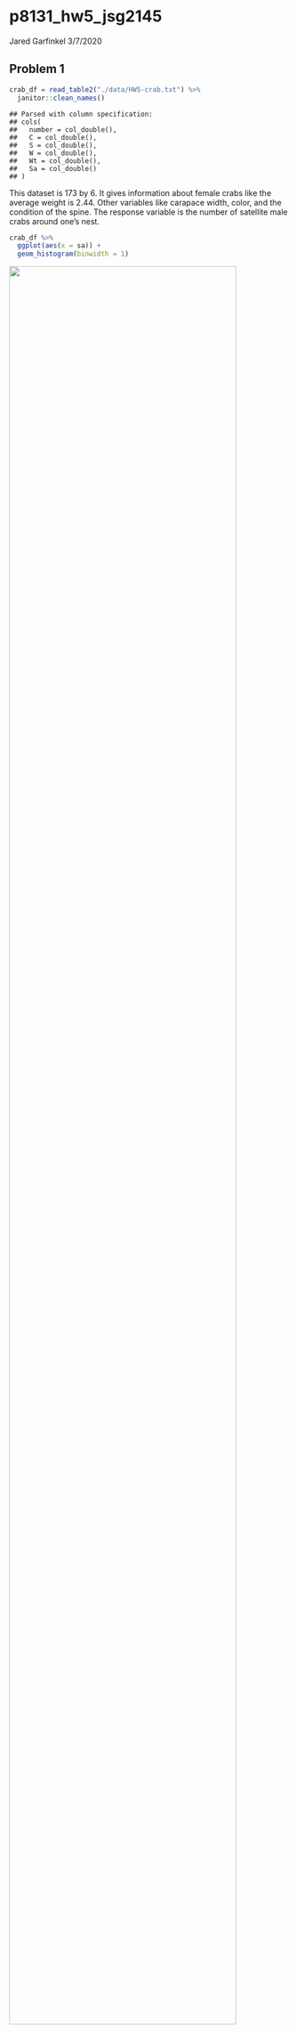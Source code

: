 p8131\_hw5\_jsg2145
================
Jared Garfinkel
3/7/2020

## Problem 1

``` r
crab_df = read_table2("./data/HW5-crab.txt") %>% 
  janitor::clean_names()
```

    ## Parsed with column specification:
    ## cols(
    ##   number = col_double(),
    ##   C = col_double(),
    ##   S = col_double(),
    ##   W = col_double(),
    ##   Wt = col_double(),
    ##   Sa = col_double()
    ## )

This dataset is 173 by 6. It gives information about female crabs like
the average weight is 2.44. Other variables like carapace width, color,
and the condition of the spine. The response variable is the number of
satellite male crabs around one’s nest.

``` r
crab_df %>% 
  ggplot(aes(x = sa)) +
  geom_histogram(binwidth = 1)
```

<img src="p8131_hw5_jsg2145_files/figure-gfm/unnamed-chunk-2-1.png" width="90%" />

``` r
M1 <- glm(sa ~ w, family = poisson(link = log), 
                 data = crab_df)
summary(M1)
```

    ## 
    ## Call:
    ## glm(formula = sa ~ w, family = poisson(link = log), data = crab_df)
    ## 
    ## Deviance Residuals: 
    ##     Min       1Q   Median       3Q      Max  
    ## -2.8526  -1.9884  -0.4933   1.0970   4.9221  
    ## 
    ## Coefficients:
    ##             Estimate Std. Error z value Pr(>|z|)    
    ## (Intercept) -3.30476    0.54224  -6.095  1.1e-09 ***
    ## w            0.16405    0.01997   8.216  < 2e-16 ***
    ## ---
    ## Signif. codes:  0 '***' 0.001 '**' 0.01 '*' 0.05 '.' 0.1 ' ' 1
    ## 
    ## (Dispersion parameter for poisson family taken to be 1)
    ## 
    ##     Null deviance: 632.79  on 172  degrees of freedom
    ## Residual deviance: 567.88  on 171  degrees of freedom
    ## AIC: 927.18
    ## 
    ## Number of Fisher Scoring iterations: 6

The rate ratio of the number of satellite males around one’s nest is
1.18. This indicates that the number of satellites increases as the
width of the female increases. Next, we check for over-dispersion.

``` r
res.p1 = residuals(M1, type = "pearson", data = crab_df)
G1 = sum(res.p1^2)
pval = 1 - pchisq(G1, df = 170) # low p-value indicates a lack of fit
phi1 = G1 / (170)
phi1
```

    ## [1] 3.200924

``` r
M1$deviance/M1$df.residual
```

    ## [1] 3.320927

``` r
plot(qnorm((173+1:173+0.5)/(2*173+1.125)),
     sort(abs(res.p1)), 
     xlab = 'Expected Half-Normal Order Stats',
     ylab='Ordered Abs Pearson Residuals')
abline(a=0, b=1)
abline(a=0, b=sqrt(phi1), lty=2)
```

<img src="p8131_hw5_jsg2145_files/figure-gfm/unnamed-chunk-5-1.png" width="90%" />

There appears to be overdispersion indicating the data may not follow
the theoretical distribution.

``` r
M2 <- glm(sa ~ w + wt, 
          family = poisson(link = log), 
          data = crab_df)
summary(M2)
```

    ## 
    ## Call:
    ## glm(formula = sa ~ w + wt, family = poisson(link = log), data = crab_df)
    ## 
    ## Deviance Residuals: 
    ##     Min       1Q   Median       3Q      Max  
    ## -2.9308  -1.9705  -0.5481   0.9700   4.9905  
    ## 
    ## Coefficients:
    ##             Estimate Std. Error z value Pr(>|z|)   
    ## (Intercept) -1.29168    0.89929  -1.436  0.15091   
    ## w            0.04590    0.04677   0.981  0.32640   
    ## wt           0.44744    0.15864   2.820  0.00479 **
    ## ---
    ## Signif. codes:  0 '***' 0.001 '**' 0.01 '*' 0.05 '.' 0.1 ' ' 1
    ## 
    ## (Dispersion parameter for poisson family taken to be 1)
    ## 
    ##     Null deviance: 632.79  on 172  degrees of freedom
    ## Residual deviance: 559.89  on 170  degrees of freedom
    ## AIC: 921.18
    ## 
    ## Number of Fisher Scoring iterations: 6

A second model is proposed including the width of the carapace and the
weight of the females. In this model, the rate ratio is 1.05 with each
unit increase in width holding the weight constant. The rate ratio for
male satellites is 1.56 for each unit increase in weight holding width
constant.

``` r
res.p2 = residuals(M2, type = "pearson", data = crab_df)
G2 = sum(res.p2^2)
pval = 1 - pchisq(G2, df = 170)
phi2 = G2 / (170)
phi2
```

    ## [1] 3.156449

``` r
M2$deviance/M2$df.residual
```

    ## [1] 3.293442

``` r
summary(M2,
        dispersion = phi2)
```

    ## 
    ## Call:
    ## glm(formula = sa ~ w + wt, family = poisson(link = log), data = crab_df)
    ## 
    ## Deviance Residuals: 
    ##     Min       1Q   Median       3Q      Max  
    ## -2.9308  -1.9705  -0.5481   0.9700   4.9905  
    ## 
    ## Coefficients:
    ##             Estimate Std. Error z value Pr(>|z|)
    ## (Intercept) -1.29168    1.59771  -0.808    0.419
    ## w            0.04590    0.08309   0.552    0.581
    ## wt           0.44744    0.28184   1.588    0.112
    ## 
    ## (Dispersion parameter for poisson family taken to be 3.156449)
    ## 
    ##     Null deviance: 632.79  on 172  degrees of freedom
    ## Residual deviance: 559.89  on 170  degrees of freedom
    ## AIC: 921.18
    ## 
    ## Number of Fisher Scoring iterations: 6

``` r
plot(qnorm((173+1:173+0.5)/(2*173+1.125)),
     sort(abs(res.p2)), 
     xlab = 'Expected Half-Normal Order Stats',
     ylab='Ordered Abs Pearson Residuals')
abline(a=0, b=1)
abline(a=0, b=sqrt(phi2), lty=2)
```

<img src="p8131_hw5_jsg2145_files/figure-gfm/unnamed-chunk-8-1.png" width="90%" />

This model also appears to show overdispersion. After adjusting for
overdispersion, it appears the predictors become insignificant in the
model. This indicates that the variance of the predictors may be due to
something else, not association with the response variable.

``` r
test.stat = M1$deviance - M2$deviance # deviance (from original model fitting)
df = 171 - 170
res.p = residuals(M2, type = "pearson")  
res.p 
```

    ##           1           2           3           4           5           6 
    ##  2.04319095  0.64534985 -1.52599847 -1.28398441 -1.49422552  0.37090999 
    ##           7           8           9          10          11          12 
    ## -1.27922978 -1.48497616  3.92992264  1.01589131  1.01556263  0.19747960 
    ##          13          14          15          16          17          18 
    ## -1.07516295  1.88568574  0.27509594  1.98129251  1.81003944  0.19741617 
    ##          19          20          21          22          23          24 
    ##  2.30917732  1.02165940 -1.88521235  0.25017544 -1.33010442 -2.07237368 
    ##          25          26          27          28          29          30 
    ## -0.82806803 -0.55563033 -1.34369497  0.87190683 -0.14465226 -1.18796772 
    ##          31          32          33          34          35          36 
    ## -1.26780757 -1.57084989  2.31074055  4.81106397  1.31248096 -0.86629833 
    ##          37          38          39          40          41          42 
    ##  3.88655479  2.36637827 -1.26825475  0.08501654  0.30660570 -1.55026305 
    ##          43          44          45          46          47          48 
    ## -0.24146485 -1.62913080 -1.24268733 -1.44795873 -1.48114464  7.19786661 
    ##          49          50          51          52          53          54 
    ## -1.51161815 -0.46090951 -0.58542235 -0.19734753  1.05505114 -1.37194798 
    ##          55          56          57          58          59          60 
    ##  1.73289789  1.55797690  1.90437105  1.90156558 -1.83559283  0.09497409 
    ##          61          62          63          64          65          66 
    ##  2.70558673  2.20149369 -1.39736851 -1.23665711 -1.28842100 -1.99480673 
    ##          67          68          69          70          71          72 
    ## -0.41355012 -1.25991676 -0.84010995 -1.16958108 -1.03012347 -0.59145775 
    ##          73          74          75          76          77          78 
    ## -1.42506673  1.54956541 -1.57157546 -0.60053882  2.79404131  1.59023683 
    ##          79          80          81          82          83          84 
    ##  2.35899143 -0.42936642 -0.89926800  0.27220046 -1.40702217 -1.35396786 
    ##          85          86          87          88          89          90 
    ##  2.05699911 -1.36332169 -1.79117885  4.05840383 -1.41349497 -1.71445914 
    ##          91          92          93          94          95          96 
    ##  2.34605012  0.98137013 -0.57521350  1.04450906 -1.69538825 -1.36605965 
    ##          97          98          99         100         101         102 
    ##  1.36442416  0.10653092  1.19908342  0.74619083  5.67550765 -1.55694538 
    ##         103         104         105         106         107         108 
    ##  1.70653248 -1.63615309 -0.50754055 -1.26825475  1.85983112  0.70003062 
    ##         109         110         111         112         113         114 
    ## -1.74121778 -1.71544908 -1.38398011 -1.46567669  0.81213971 -1.55045618 
    ##         115         116         117         118         119         120 
    ##  1.81660225 -1.35086419  1.81660225  0.19223247  2.05631373 -1.39497036 
    ##         121         122         123         124         125         126 
    ## -1.51857213  1.60612603 -1.43226559 -0.05455160 -1.59995583  1.36899191 
    ##         127         128         129         130         131         132 
    ## -0.51302322 -1.52950451 -0.26717044 -1.75446178 -1.48157219 -1.39696526 
    ##         133         134         135         136         137         138 
    ##  3.57129387 -0.77823355  1.51536705  0.54127986 -1.76283818 -1.47902953 
    ##         139         140         141         142         143         144 
    ## -1.75425925 -0.44977886  2.22820618 -0.45179533  1.53736178 -0.11470365 
    ##         145         146         147         148         149         150 
    ## -1.72730019 -1.32852398 -1.28806729 -1.32933686  0.36889902 -1.52162187 
    ##         151         152         153         154         155         156 
    ## -1.58533606 -1.37510008 -1.67365225 -1.55694538 -1.37742082 -0.77823355 
    ##         157         158         159         160         161         162 
    ## -0.03750934 -1.51249096  3.55781807  3.07745197 -0.28590212 -0.17196504 
    ##         163         164         165         166         167         168 
    ##  0.19060086  0.47170029 -1.68525241 -1.62120256  5.79826041 -1.39336083 
    ##         169         170         171         172         173 
    ## -2.05343715  0.82616622  2.14732731 -0.06598824 -1.43885452

``` r
G = sum(res.p^2) # calc dispersion param based on larger model
phi = G / 170
F.stat = test.stat / (df * phi)
pval = 1 - pf(F.stat, df, 170)
pval
```

    ## [1] 0.1133882

A p-value above 0.05 (p = 0.113) means we do not reject the null, and
therefore we accept the smaller model.

## Problem 2
